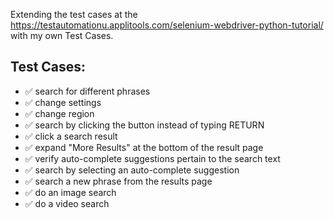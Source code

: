 Extending the test cases at the https://testautomationu.applitools.com/selenium-webdriver-python-tutorial/
with my own Test Cases.

## Test Cases:

- :white_check_mark:  search for different phrases 
- :white_check_mark: change settings
- :white_check_mark: change region
- :white_check_mark:  search by clicking the button instead of typing RETURN
- :white_check_mark:  click a search result
- :white_check_mark:  expand "More Results" at the bottom of the result page
- :white_check_mark:  verify auto-complete suggestions pertain to the search text
- :white_check_mark:  search by selecting an auto-complete suggestion
- :white_check_mark:  search a new phrase from the results page
- :white_check_mark:  do an image search
- :white_check_mark: do a video search

